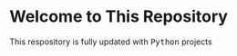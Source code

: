 <h1>Welcome to This Repository</h1>

<p>This respository is fully updated with <tt>Python</tt> projects </p>
